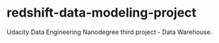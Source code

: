 # redshift-data-modeling-project
Udacity Data Engineering Nanodegree third project - Data Warehouse.
